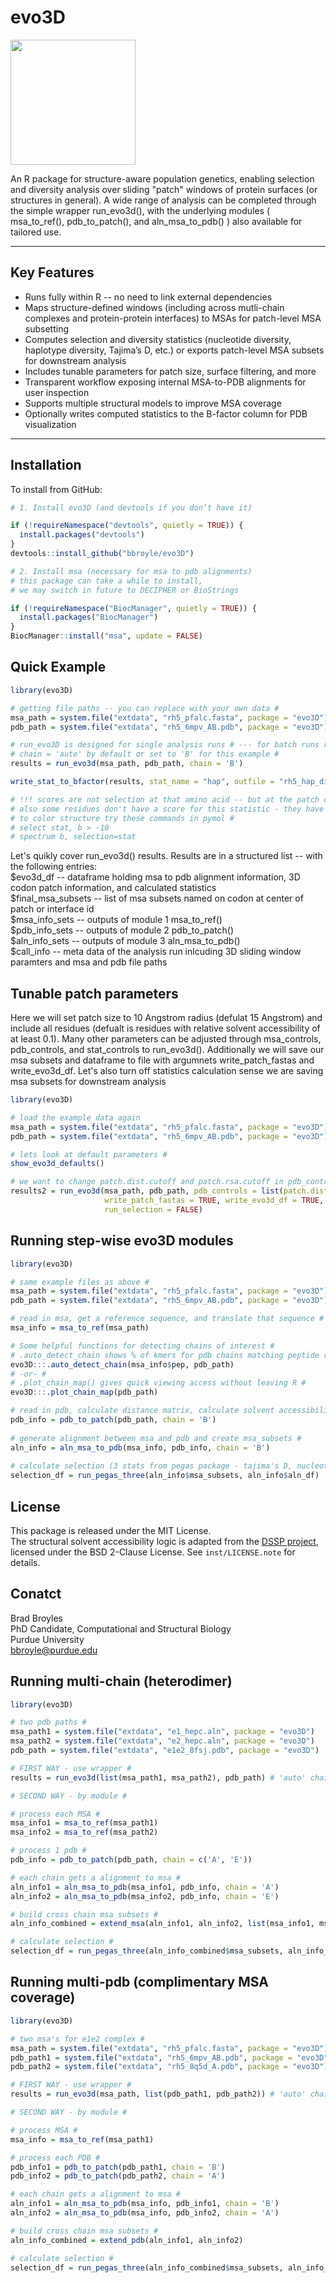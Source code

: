 # evo3D
<img src="man/figures/evo3d_hex_b.png" width="200"/>

An R package for structure-aware population genetics, enabling selection and diversity analysis over sliding "patch" windows of protein surfaces (or structures in general). A wide range of analysis can be completed through the simple wrapper run_evo3d(), with the underlying modules ( msa_to_ref(), pdb_to_patch(), and aln_msa_to_pdb() ) also available for tailored use.

---

## Key Features

- Runs fully within R -- no need to link external dependencies
- Maps structure-defined windows (including across mutli-chain complexes and protein-protein interfaces) to MSAs for patch-level MSA subsetting
- Computes selection and diversity statistics (nucleotide diversity, haplotype diversity, Tajima’s D, etc.) or exports patch-level MSA subsets for downstream analysis
- Includes tunable parameters for patch size, surface filtering, and more
- Transparent workflow exposing internal MSA-to-PDB alignments for user inspection
- Supports multiple structural models to improve MSA coverage
- Optionally writes computed statistics to the B-factor column for PDB visualization

---

## Installation

To install from GitHub:

```r
# 1. Install evo3D (and devtools if you don’t have it)

if (!requireNamespace("devtools", quietly = TRUE)) {
  install.packages("devtools")
}
devtools::install_github("bbroyle/evo3D")

# 2. Install msa (necessary for msa to pdb alignments)
# this package can take a while to install,
# we may switch in future to DECIPHER or BioStrings

if (!requireNamespace("BiocManager", quietly = TRUE)) {
  install.packages("BiocManager")
}
BiocManager::install("msa", update = FALSE)

```

## Quick Example

```r
library(evo3D)

# getting file paths -- you can replace with your own data #
msa_path = system.file("extdata", "rh5_pfalc.fasta", package = "evo3D")
pdb_path = system.file("extdata", "rh5_6mpv_AB.pdb", package = "evo3D")

# run_evo3D is designed for single analysis runs # --- for batch runs run_evo3D_batch will be provided soon #
# chain = 'auto' by default or set to 'B' for this example #
results = run_evo3d(msa_path, pdb_path, chain = 'B') 

write_stat_to_bfactor(results, stat_name = "hap", outfile = "rh5_hap_div.pdb")

# !!! scores are not selection at that amino acid -- but at the patch centered on that amino acid !!!
# also some residues don't have a score for this statistic - they have been given arbitrarily low score of -10 #
# to color structure try these commands in pymol #
# select stat, b > -10
# spectrum b, selection=stat

```

Let's quikly cover run_evo3d() results. Results are in a structured list -- with the following entries:<br/>
$evo3d_df -- dataframe holding msa to pdb alignment information, 3D codon patch information, and calculated statistics<br/>
$final_msa_subsets -- list of msa subsets named on codon at center of patch or interface id<br/>
$msa_info_sets -- outputs of module 1 msa_to_ref()<br/>
$pdb_info_sets -- outputs of module 2 pdb_to_patch()<br/>
$aln_info_sets -- outputs of module 3 aln_msa_to_pdb()<br/>
$call_info -- meta data of the analysis run inlcuding 3D sliding window paramters and msa and pdb file paths

## Tunable patch parameters
Here we will set patch size to 10 Angstrom radius (defulat 15 Angstrom) and include all residues (defualt is residues with relative solvent accessibility of at least 0.1).
Many other parameters can be adjusted through msa_controls, pdb_controls, and stat_controls to run_evo3d(). 
Additionally we will save our msa subsets and dataframe to file with argumnets write_patch_fastas and write_evo3d_df.
Let's also turn off statistics calculation sense we are saving msa subsets for downstream analysis

```r
library(evo3D)

# load the example data again
msa_path = system.file("extdata", "rh5_pfalc.fasta", package = "evo3D")
pdb_path = system.file("extdata", "rh5_6mpv_AB.pdb", package = "evo3D")

# lets look at default parameters #
show_evo3d_defaults()

# we want to change patch.dist.cutoff and patch.rsa.cutoff in pdb_controls #
results2 = run_evo3d(msa_path, pdb_path, pdb_controls = list(patch.dist.cutoff = 10, patch.rsa.cutoff = 0),
                     write_patch_fastas = TRUE, write_evo3d_df = TRUE, output_dir = 'rh5_10ang_0rsa',
                     run_selection = FALSE)

```

## Running step-wise evo3D modules

```r
library(evo3D)

# same example files as above #
msa_path = system.file("extdata", "rh5_pfalc.fasta", package = "evo3D")
pdb_path = system.file("extdata", "rh5_6mpv_AB.pdb", package = "evo3D")

# read in msa, get a reference sequence, and translate that sequence #
msa_info = msa_to_ref(msa_path)

# Some helpful functions for detecting chains of interest #
# .auto_detect_chain shows % of kmers for pdb chains matching peptide reference sequence #
evo3D:::.auto_detect_chain(msa_info$pep, pdb_path)
# -or- #
# .plot_chain_map() gives quick viewing access without leaving R #
evo3D:::.plot_chain_map(pdb_path)

# read in pdb, calculate distance matrix, calculate solvent accessibiliity, calculate patches #
pdb_info = pdb_to_patch(pdb_path, chain = 'B')
  
# generate alignment between msa and pdb and create msa_subsets #
aln_info = aln_msa_to_pdb(msa_info, pdb_info, chain = 'B')
  
# calculate selection (3 stats from pegas package - tajima's D, nucleotide diversity, haplotype diversity #
selection_df = run_pegas_three(aln_info$msa_subsets, aln_info$aln_df)

```

## License

This package is released under the MIT License.  
The structural solvent accessibility logic is adapted from the [DSSP project](https://github.com/PDB-REDO/dssp),  
licensed under the BSD 2-Clause License. See `inst/LICENSE.note` for details.

## Conatct

Brad Broyles  
PhD Candidate, Computational and Structural Biology  
Purdue University  
bbroyle@purdue.edu

## Running multi-chain (heterodimer)
```r
library(evo3D)

# two pdb paths #
msa_path1 = system.file("extdata", "e1_hepc.aln", package = "evo3D")
msa_path2 = system.file("extdata", "e2_hepc.aln", package = "evo3D")
pdb_path = system.file("extdata", "e1e2_8fsj.pdb", package = "evo3D")

# FIRST WAY - use wrapper #
results = run_evo3d(list(msa_path1, msa_path2), pdb_path) # 'auto' chain will handle mapping

# SECOND WAY - by module #

# process each MSA #
msa_info1 = msa_to_ref(msa_path1)
msa_info2 = msa_to_ref(msa_path2)

# process 1 pdb #
pdb_info = pdb_to_patch(pdb_path, chain = c('A', 'E'))

# each chain gets a alignment to msa #
aln_info1 = aln_msa_to_pdb(msa_info1, pdb_info, chain = 'A')
aln_info2 = aln_msa_to_pdb(msa_info2, pdb_info, chain = 'E')

# build cross chain msa subsets #
aln_info_combined = extend_msa(aln_info1, aln_info2, list(msa_info1, msa_info2))

# calculate selection #
selection_df = run_pegas_three(aln_info_combined$msa_subsets, aln_info_combined$aln_df)
```


## Running multi-pdb (complimentary MSA coverage)

```r
library(evo3D)

# two msa's for e1e2 complex #
msa_path = system.file("extdata", "rh5_pfalc.fasta", package = "evo3D")
pdb_path1 = system.file("extdata", "rh5_6mpv_AB.pdb", package = "evo3D")
pdb_path2 = system.file("extdata", "rh5_8q5d_A.pdb", package = "evo3D")

# FIRST WAY - use wrapper #
results = run_evo3d(msa_path, list(pdb_path1, pdb_path2)) # 'auto' chain will handle mapping

# SECOND WAY - by module #

# process MSA #
msa_info = msa_to_ref(msa_path1)

# process each PDB #
pdb_info1 = pdb_to_patch(pdb_path1, chain = 'B')
pdb_info2 = pdb_to_patch(pdb_path2, chain = 'A')

# each chain gets a alignment to msa #
aln_info1 = aln_msa_to_pdb(msa_info, pdb_info1, chain = 'B')
aln_info2 = aln_msa_to_pdb(msa_info, pdb_info2, chain = 'A')

# build cross chain msa subsets #
aln_info_combined = extend_pdb(aln_info1, aln_info2)

# calculate selection #
selection_df = run_pegas_three(aln_info_combined$msa_subsets, aln_info_combined$aln_df)

```
